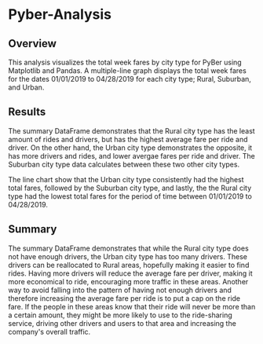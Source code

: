 # Pyber-Analysis
## Overview 
This analysis visualizes the total week fares by city type for PyBer using Matplotlib and Pandas. A multiple-line graph displays the total week fares for the dates 01/01/2019 to 04/28/2019 for each city type; Rural, Suburban, and Urban. 

## Results 
The summary DataFrame demonstrates that the Rural city type has the least amount of rides and drivers, but has the highest average fare per ride and driver. On the other hand, the Urban city type demonstrates the opposite, it has more drivers and rides, and lower avergae fares per ride and driver. The Suburban city type data calculates between these two other city types.

The line chart show that the Urban city type consistently had the highest total fares, followed by the Suburban city type, and lastly, the the Rural city type had the lowest total fares for the period of time between 01/01/2019 to 04/28/2019. 

## Summary 
The summary DataFrame demonstrates that while the Rural city type does not have enough drivers, the Urban city type has too many drivers. These drivers can be reallocated to Rural areas, hopefully making it easier to find rides. Having more drivers will reduce the average fare per driver, making it more economical to ride, encouraging more traffic in these areas. Another way to avoid falling into the pattern of having not enough drivers and therefore increasing the average fare per ride is to put a cap on the ride fare. If the people in these areas know that their ride will never be more than a certain amount, they might be more likely to use to the ride-sharing service, driving other drivers and users to that area and increasing the company's overall traffic. 